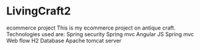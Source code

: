 # LivingCraft2
ecommerce project
This is my ecommerce project on antique craft.
Technologies used are:
Spring security 
Spring mvc
Angular JS
Spring mvc Web flow
H2 Database
Apache tomcat server
